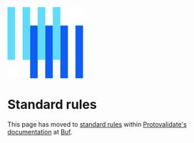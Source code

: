 ![The Buf logo](https://raw.githubusercontent.com/bufbuild/protovalidate/main/.github/buf-logo.svg) 

# Standard rules

This page has moved to [standard rules][standard-rules] within [Protovalidate's documentation][protovalidate] at [Buf][buf].

[buf]: https://buf.build
[protovalidate]: https://buf.build/docs/protovalidate/
[standard-rules]: https://buf.build/docs/protovalidate/schemas/standard-rules/
